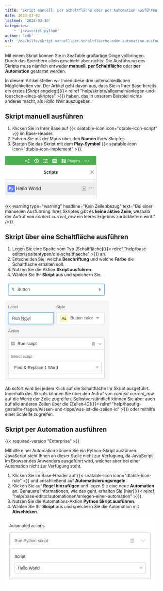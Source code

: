 ```yaml
---
title: 'Skript manuell, per Schaltfläche oder per Automation ausführen'
date: 2023-03-02
lastmod: '2023-03-10'
categories:
    - 'javascript-python'
author: 'cdb'
url: '/de/hilfe/skript-manuell-per-schaltflaeche-oder-automation-ausfuehren'
---
```


Mit einem Skript können Sie in SeaTable großartige Dinge vollbringen. Durch das Speichern allein geschieht aber nichts: Die Ausführung des Skripts muss nämlich entweder **manuell**, **per Schaltfläche** oder **per Automation** gestartet werden.

In diesem Artikel stellen wir Ihnen diese drei unterschiedlichen Möglichkeiten vor. Der Artikel geht davon aus, dass Sie in Ihrer Base bereits ein erstes [Skript angelegt]({{< relref "help/skripte/allgemein/anlegen-und-loeschen-eines-skriptes" >}}) haben, das in unserem Beispiel nichts anderes macht, als _Hallo Welt_ auszugeben.

## Skript manuell ausführen

1. Klicken Sie in Ihrer Base auf {{< seatable-icon icon="dtable-icon-script" >}} im Base-Header.
2. Fahren Sie mit der Maus über den **Namen** Ihres Skriptes.
3. Starten Sie das Skript mit dem **Play-Symbol** {{< seatable-icon icon="dtable-icon-implement" >}}.

![So starten Sie ein Skript manuell](images/skript-manuell-starten.png)

{{< warning  type="warning" headline="Kein Zeilenbezug"  text="Bei einer manuellen Ausführung Ihres Skriptes gibt es **keine aktive Zeile**, weshalb der Aufruf von _context.current\_row_ ein leeres Ergebnis zurückliefern wird." />}}

## Skript über eine Schaltfläche ausführen

1. Legen Sie eine Spalte vom Typ [Schaltfläche]({{< relref "help/base-editor/spaltentypen/die-schaltflaeche" >}}) an.
2. Entscheiden Sie, welche **Beschriftung** und welche **Farbe** die Schaltfläche erhalten soll.
3. Nutzen Sie die Aktion **Skript ausführen**.
4. Wählen Sie Ihr **Skript** aus und speichern Sie.

![Skript per Schaltfläche ausführen](images/run-script-via-button.png)

Ab sofort wird bei jedem Klick auf die Schaltfläche Ihr Skript ausgeführt. Innerhalb des Skripts können Sie über den Aufruf von _context.current_row_ auf die Werte der Zeile zugreifen. Selbstverständlich können Sie aber auch auf alle anderen Zeilen über die [Zeilen-ID]({{< relref "help/haeufig-gestellte-fragen/wissen-und-tipps/was-ist-die-zeilen-id" >}}) oder mithilfe einer Schleife zugreifen.

## Skript per Automation ausführen

{{< required-version "Enterprise" >}}

Mithilfe einer Automation können Sie ein Python-Skript ausführen. JavaScript steht Ihnen an dieser Stelle nicht zur Verfügung, da JavaScript im Browser des Anwenders ausgeführt wird, welcher aber bei einer Automation nicht zur Verfügung steht.

1. Klicken Sie im Base-Header auf {{< seatable-icon icon="dtable-icon-rule" >}} und anschließend auf **Automatisierungsregeln**.
2. Klicken Sie auf **Regel hinzufügen** und legen Sie eine neue **Automation** an. Genauere Informationen, wie das geht, erhalten Sie [hier]({{< relref "help/base-editor/automationen/anlegen-einer-automation" >}}).
3. Nutzen Sie die Automations-Aktion **Python Skript ausführen**.
4. Wählen Sie Ihr **Skript** aus und speichern Sie die Automation mit **Abschicken**.

![Skript per Automation starten](images/skript-per-automation.png)
